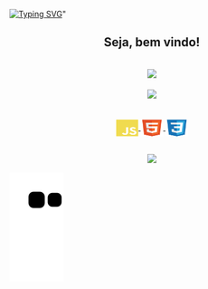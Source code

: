 [![Typing SVG](https://readme-typing-svg.herokuapp.com?font=Roboto&size=30&duration=3500&color=6833E4&lines=Hello+dev!+👋;Seja+Bem+Vindo;Me+chamo+Paulo+Gomes)](https://git.io/typing-svg)"

<div align="center">
<h2> Seja, bem vindo!</h2>
</div>
</br>
<div align="center">
  <div align="center">
  <a href="https://github.com/formandodev">
    <img height="180em" src="https://github-readme-stats.vercel.app/api?username=PGoliveira21&show_icons=true&theme=dark&include_all_commits=true&count_private=true"/>
    </div>
</br>
  <div align="center">
    <img height="180em" src="https://github-readme-stats.vercel.app/api/top-langs/?username=formandodev&layout=compact&langs_count=7&theme=dark"/>
</div>
</div>
</br>
 <div align="center">
<div style="display: inline_block"><br>
  <img align="center" alt="Formando-Js" height="30" width="40" src="https://raw.githubusercontent.com/devicons/devicon/master/icons/javascript/javascript-plain.svg">
  <img align="center" alt="Formando -HTML" height="30" width="40" src="https://raw.githubusercontent.com/devicons/devicon/master/icons/html5/html5-original.svg">
  <img align="center" alt="Formando-CSS" height="30" width="40" src="https://raw.githubusercontent.com/devicons/devicon/master/icons/css3/css3-original.svg">
</div>
 </div>
</br>


<p align="center">   <img alingn="center" src="https://profile-counter.glitch.me/PGoliveira21/count.svg" /></p>


![snake gif](https://github.com/PGoliveira21/PGoliveira21/blob/output/github-contribution-grid-snake.svg)

